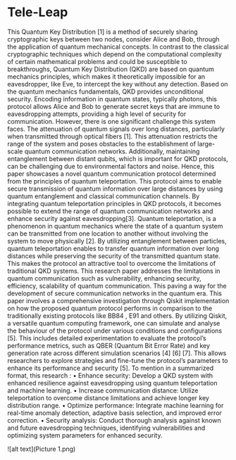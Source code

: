 # Tele-Leap
This Quantum Key Distribution [1] is a method of securely sharing cryptographic keys between two nodes, consider Alice and Bob, through the application of quantum mechanical concepts. In contrast to the classical cryptographic techniques which depend on the computational complexity of certain mathematical problems and could be susceptible to breakthroughs, Quantum Key Distribution (QKD) are based on quantum mechanics principles, which makes it theoretically impossible for an eavesdropper, like Eve, to intercept the key without any detection. Based on the quantum mechanics fundamentals, QKD provides unconditional security. Encoding information in quantum states, typically photons, this protocol allows Alice and Bob to generate secret keys that are immune to eavesdropping attempts, providing a high level of security for communication.
However, there is one significant challenge this system faces. The attenuation of quantum signals over long distances, particularly when transmitted through optical fibers [1].  This attenuation restricts the range of the system and poses obstacles to the establishment of large-scale quantum communication networks. Additionally, maintaining entanglement between distant qubits, which is important for QKD protocols, can be challenging due to environmental factors and noise. Hence, this paper showcases a novel quantum communication protocol determined from the principles of quantum teleportation. This protocol aims to enable secure transmission of quantum information over large distances by using quantum entanglement and classical communication channels.
By integrating quantum teleportation principles in QKD protocols, it becomes possible to extend the range of quantum communication networks and enhance security against eavesdropping[3]. Quantum teleportation, is a phenomenon in quantum mechanics where the state of a quantum system can be transmitted from one location to another without involving the system to move physically [2]. By utilizing entanglement between particles, quantum teleportation enables to transfer quantum information over long distances while preserving the security of the transmitted quantum state. This makes the protocol an attractive tool to overcome the limitations of traditional QKD systems. 
This research paper addresses the limitations in quantum communication such as vulnerability, enhancing security, efficiency, scalability of quantum communication. This paving a way for the development of secure communication networks in the quantum era.
This paper involves a comprehensive investigation through Qiskit implementation on how the proposed quantum protocol performs in comparison to the traditionally existing protocols like BB84 , E91 and others.  By utilizing Qiskit, a versatile quantum computing framework, one can simulate and analyse the behaviour of the protocol under various conditions and configurations [5]. This includes detailed experimentation to evaluate the protocol’s performance metrics, such as QBER (Quantum Bit Error Rate) and key generation rate across different simulation scenarios [4] [6] [7]. This allows researchers to explore strategies and fine-tune the protocol’s parameters to enhance its performance and security [5].
To mention in a summarized format, this research :
•	Enhance security: Develop a QKD system with enhanced resilience against eavesdropping using quantum teleportation and machine learning.
•	Increase communication distance: Utilize teleportation to overcome distance limitations and achieve longer key distribution range.
•	Optimize performance: Integrate machine learning for real-time anomaly detection, adaptive basis selection, and improved error correction.
•	Security analysis: Conduct thorough analysis against known and future eavesdropping techniques, identifying vulnerabilities and optimizing system parameters for enhanced security.

![alt text](Picture 1.png)

